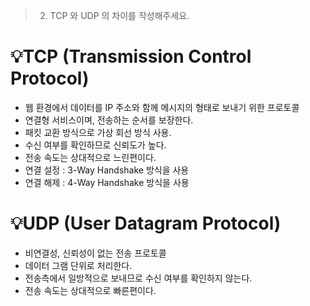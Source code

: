 > 2. TCP 와 UDP 의 차이를 작성해주세요.

# 💡TCP (Transmission Control Protocol)
- 웹 환경에서 데이터를 IP 주소와 함께 메시지의 형태로 보내기 위한 프로토콜
- 연결형 서비스이며, 전송하는 순서를 보장한다.
- 패킷 교환 방식으로 가상 회선 방식 사용.
- 수신 여부를 확인하므로 신뢰도가 높다.
- 전송 속도는 상대적으로 느린편이다.
- 연결 설정 : 3-Way Handshake 방식을 사용
- 연결 해제 : 4-Way Handshake 방식을 사용

# 💡UDP (User Datagram Protocol)
- 비연결성, 신뢰성이 없는 전송 프로토콜
- 데이터 그램 단위로 처리한다.
- 전송측에서 일방적으로 보내므로 수신 여부를 확인하지 않는다.
- 전송 속도는 상대적으로 빠른편이다.
